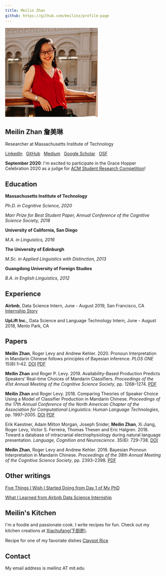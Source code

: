 ```yaml
---
title: Meilin Zhan
github: https://github.com/meilinz/profile-page
---
```


![](./assets/profile_0.jpg)

## Meilin Zhan 詹美琳

Researcher at Massachusetts Institute of Technology

[LinkedIn](https://www.linkedin.com/in/meilinzhan/) &nbsp;
[GitHub](https://github.com/meilinz) &nbsp;
[Medium](https://medium.com/@meilinzhan) &nbsp;
[Google Scholar](https://scholar.google.com/citations?user=OX7MvuMAAAAJ&hl=en) &nbsp;
[OSF](https://osf.io/kzdtj/)

**September 2020**: I'm excited to participate in the Grace Hopper Celebration 2020 as a judge for [ACM Student Research Competition](https://ghc.anitab.org/speakers/tracks/#poster)!


## Education
**Massachusetts Institute of Technology**

*Ph.D. in Cognitive Science, 2020*

*Marr Prize for Best Student Paper, Annual Conference of the Cognitive Science Society, 2018*

**University of California, San Diego**

*M.A. in Linguistics, 2016*

**The University of Edinburgh**

*M.Sc. in Applied Linguistics with Distinction, 2013*

**Guangdong University of Foreign Studies**

*B.A. in English Linguistics, 2012*

## Experience
**Airbnb**,  Data Science Intern, June - August 2019, San Francisco, CA [Internship Story](https://medium.com/swlh/what-i-learned-from-airbnb-data-science-internship-c2936c3e94df)


**UpLift Inc.**, Data Science and Language Technology Intern, June - August 2018, Menlo Park, CA


## Papers
  **Meilin Zhan**, Roger Levy and Andrew Kehler. 2020. Pronoun Interpretation in Mandarin Chinese follows principles of Bayesian inference.  *PLOS ONE* 15(8):1–42. [DOI](https://journals.plos.org/plosone/article?id=10.1371/journal.pone.0237012) [PDF](https://journals.plos.org/plosone/article/file?id=10.1371/journal.pone.0237012&type=printable)
  
  **Meilin Zhan** and Roger P. Levy. 2019. Availability-Based Production Predicts Speakers’ Real-time Choices of Mandarin Classifiers.  *Proceedings of the 41st Annual Meeting of the Cognitive Science Society*, pp. 1268–1274. [PDF](https://cogsci.mindmodeling.org/2019/papers/0231/0231.pdf)

  **Meilin Zhan** and Roger Levy. 2018. Comparing Theories of Speaker Choice Using a Model of Classifier Production in Mandarin Chinese. *Proceedings of the 17th Annual Conference of the North American Chapter of the Association for Computational Linguistics: Human Language Technologies*, pp. 1997–2005. [DOI](https://www.aclweb.org/anthology/N18-1181/) [PDF](https://www.aclweb.org/anthology/N18-1181.pdf)

  Erik Kaestner, Adam Milton Morgan, Joseph Snider, **Meilin Zhan**, Xi Jiang, Roger Levy, Victor S. Ferreira, Thomas Thesen and Eric Halgren. 2018. Toward a database of intracranial electrophysiology during natural language presentation.  *Language, Cognition and Neuroscience.* 35(6): 729-738. [DOI](https://www.tandfonline.com/doi/abs/10.1080/23273798.2018.1500262?journalCode=plcp21)

  **Meilin Zhan**, Roger Levy and Andrew Kehler. 2016. Bayesian Pronoun Interpretation in Mandarin Chinese. *Proceedings of the 38th Annual Meeting of the Cognitive Science Society*, pp. 2393–2398. [PDF](https://cogsci.mindmodeling.org/2016/papers/0414/paper0414.pdf)

## Other writings
[Five Things I Wish I Started Doing from Day 1 of My PhD](https://medium.com/@meilinzhan/five-things-i-wish-i-started-doing-from-day-1-of-my-phd-f06a37b12903)

[What I Learned from Airbnb Data Science Internship](https://medium.com/swlh/what-i-learned-from-airbnb-data-science-internship-c2936c3e94df)

## Meilin's Kitchen
I'm a foodie and passionate cook. I write recipes for fun. Check out my kitchen creations at [Xiachufang(下厨房)](https://www.xiachufang.com/cook/116863340/).

Recipe for one of my favoriate dishes [Claypot Rice](https://www.xiachufang.com/recipe/105937842/)

## Contact
My email address is meilinz AT mit.edu
<p>&nbsp;</p>

